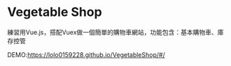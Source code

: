 # Vegetable Shop

練習用Vue.js，搭配Vuex做一個簡單的購物車網站，功能包含：基本購物車、庫存控管

DEMO:https://lolo0159228.github.io/VegetableShop/#/
